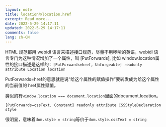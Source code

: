 ```yaml
---
layout: note
title: location与location.href
excerpt: Read more...
date: 2022-5-29 14:17:11
updated: 2022-5-29 14:17:11
comments: false
lang: zh-CN
---
```


HTML 规范都用 webidl 语言来描述接口规范，尽量不用啰嗦的英语，webidl 语言专门为这种情况增加了一个属性，叫 [PutForwards], 比如 window.location属性的接口描述是这样的：`[PutForwards=href, Unforgeable] readonly attribute Location location`

PutForwards=href的意思就是说“给这个属性的赋值操作”要转发成为给这个属性的当前值的 href属性赋值。

类似的有`window.location === document.location`里面的document.location。

`[PutForwards=cssText, Constant] readonly attribute CSSStyleDeclaration style`

很明显，意味着`dom.style = string`等价于`dom.style.cssText = string`
  